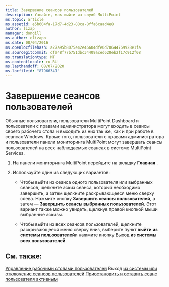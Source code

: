 ```yaml
---
title: Завершение сеансов пользователей
description: Узнайте, как выйти из служб MultiPoint
ms.topic: article
ms.assetid: e5b604fa-17d7-4d23-88ca-8ffa6caad4e8
author: lizap
manager: dongill
ms.author: elizapo
ms.date: 08/04/2016
ms.openlocfilehash: a27a95b8075e42e46604dfe0d78644769928e1fa
ms.sourcegitcommit: dfa48f77b751dbc34409aced628eb2f17c912f08
ms.translationtype: MT
ms.contentlocale: ru-RU
ms.lasthandoff: 08/07/2020
ms.locfileid: "87966341"
---
```

# <a name="log-off-user-sessions"></a>Завершение сеансов пользователей
Обычные пользователи, пользователи MultiPoint Dashboard и пользователи с правами администратора могут входить в сеансы своего рабочего стола и выходить из них так же, как и при работе в сеансах Windows. Кроме того, пользователи с правами администратора и пользователи панели мониторинга MultiPoint могут завершать сеансы пользователей на всех наблюдаемых сеансах в системе MultiPoint Services.

1.  На панели мониторинга MultiPoint перейдите на вкладку **Главная** .

2.  Используйте один из следующих вариантов:

    -   Чтобы выйти из сеанса одного пользователя или выбранных сеансов, щелкните эскиз сеанса, который необходимо завершить, а затем щелкните раскрывающееся меню сверху слева. Нажмите кнопку **Завершить сеансы пользователей**, а затем — **Завершить сеансы выбранных пользователей**. Этот вариант также можно увидеть, щелкнув правой кнопкой мыши выбранные эскизы.

    -   Чтобы выйти из всех сеансов пользователей, щелкните раскрывающееся меню сверху вниз, выберите пункт **выйти из системы пользователей**и нажмите кнопку Выход **из системы всех пользователей**.

## <a name="see-also"></a>См. также:
[Управление рабочими столами пользователей](manage-user-desktops-using-multipoint-dashboard.md) 
 Выход [из системы или отключение сеансов пользователей](Log-off-or-Disconnect-User-Sessions.md) 
 [Приостановить и оставить сеанс пользователя активным](Suspend-and-Leave-User-Session-Active.md)